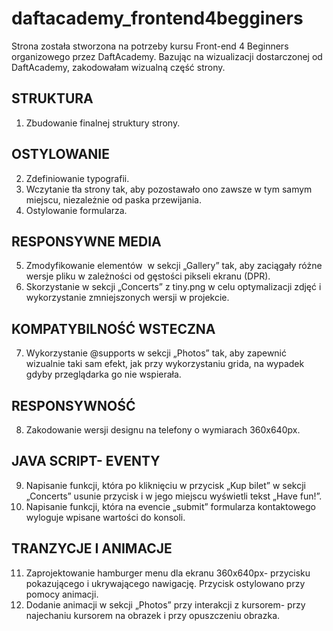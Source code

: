 # daftacademy_frontend4begginers

Strona została stworzona na potrzeby kursu Front-end 4 Beginners organizowego przez DaftAcademy. Bazując na wizualizacji dostarczonej od DaftAcademy, zakodowałam wizualną część strony.

## STRUKTURA

1.	Zbudowanie finalnej struktury strony.

## OSTYLOWANIE

2.	Zdefiniowanie typografii.
3.	Wczytanie tła strony tak, aby pozostawało ono zawsze w tym samym miejscu, niezależnie od paska przewijania.
4.	Ostylowanie formularza.

## RESPONSYWNE MEDIA

5.	Zmodyfikowanie elementów <img> w sekcji „Gallery” tak, aby zaciągały różne wersje pliku w zależności od gęstości pikseli ekranu (DPR).
6.	Skorzystanie w sekcji „Concerts” z tiny.png w celu optymalizacji zdjęć i wykorzystanie zmniejszonych wersji w projekcie.

## KOMPATYBILNOŚĆ WSTECZNA

7.	Wykorzystanie @supports w sekcji „Photos” tak, aby zapewnić wizualnie taki sam efekt, jak przy wykorzystaniu grida, na wypadek gdyby przeglądarka go nie wspierała.

## RESPONSYWNOŚĆ

8.	Zakodowanie wersji designu na telefony o wymiarach 360x640px.

## JAVA SCRIPT- EVENTY

9.	Napisanie funkcji, która po kliknięciu w przycisk „Kup bilet” w sekcji „Concerts” usunie przycisk i w jego miejscu wyświetli tekst „Have fun!”.
10.	Napisanie funkcji, która na evencie „submit” formularza kontaktowego wyloguje wpisane wartości do konsoli.

## TRANZYCJE I ANIMACJE

11.	Zaprojektowanie hamburger menu dla ekranu 360x640px- przycisku pokazującego i ukrywającego nawigację. Przycisk ostylowano przy pomocy animacji. 
12.	Dodanie animacji w sekcji „Photos” przy interakcji z kursorem- przy najechaniu kursorem na obrazek i przy opuszczeniu obrazka.
